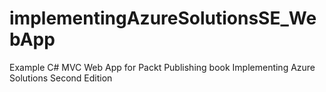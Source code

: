 # implementingAzureSolutionsSE_WebApp
Example C# MVC Web App for Packt Publishing book Implementing Azure Solutions Second Edition
